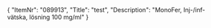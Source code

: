 {
  "ItemNr": "089913",
  "Title": "test",
  "Description": "MonoFer, Inj-/inf-vätska, lösning 100 mg/ml"
}